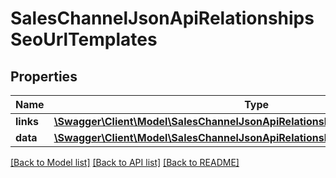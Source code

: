 # SalesChannelJsonApiRelationshipsSeoUrlTemplates

## Properties
Name | Type | Description | Notes
------------ | ------------- | ------------- | -------------
**links** | [**\Swagger\Client\Model\SalesChannelJsonApiRelationshipsSeoUrlTemplatesLinks**](SalesChannelJsonApiRelationshipsSeoUrlTemplatesLinks.md) |  | [optional] 
**data** | [**\Swagger\Client\Model\SalesChannelJsonApiRelationshipsSeoUrlTemplatesData[]**](SalesChannelJsonApiRelationshipsSeoUrlTemplatesData.md) |  | [optional] 

[[Back to Model list]](../../README.md#documentation-for-models) [[Back to API list]](../../README.md#documentation-for-api-endpoints) [[Back to README]](../../README.md)

